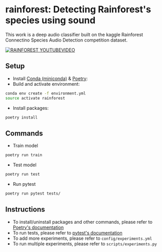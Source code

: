# rainforest: Detecting Rainforest's species using sound

This work is a deep audio classifier built on the kaggle Rainforest Connectino Species Audio Detection competition dataset.

[![RAINFOREST YOUTUBEVIDEO](http://img.youtube.com/vi/IM_dR1Bcn68/0.jpg)](https://www.youtube.com/watch?v=IM_dR1Bcn68 "Deep Audio Classification: Explore the rainforest soundscape")


## Setup

- Install [Conda (miniconda)](https://conda.io/miniconda.html) & [Poetry](https://python-poetry.org/docs/#installation):
- Build and activate environment:
```bash
conda env create -f environment.yml
source activate rainforest
```
- Install packages:
```bash
poetry install
```

## Commands

- Train model
```bash
poetry run train
```
- Test model
```bash
poetry run test
```
- Run pytest
```bash
poetry run pytest tests/
```

## Instructions

- To install/uninstall packages and other commands, please refer to [Poetry's documentation](https://python-poetry.org/docs/cli/)
- To run tests, please refer to [pytest's documentation](https://docs.pytest.org/en/latest/)
- To add more experiments, please refer to `config/experiments.yml`
- To run multiple experiments, please refer to `scripts/experiments.py`
